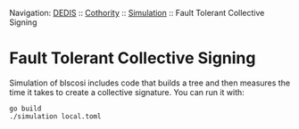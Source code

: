 Navigation: [DEDIS](https://github.com/dedis/doc/tree/master/README.md) ::
[Cothority](../../README.md) ::
[Simulation](../../doc/Simulation.md) ::
Fault Tolerant Collective Signing

# Fault Tolerant Collective Signing

Simulation of blscosi includes code that builds a tree and then measures the time
it takes to create a collective signature. You can run it with:

```
go build
./simulation local.toml
```

